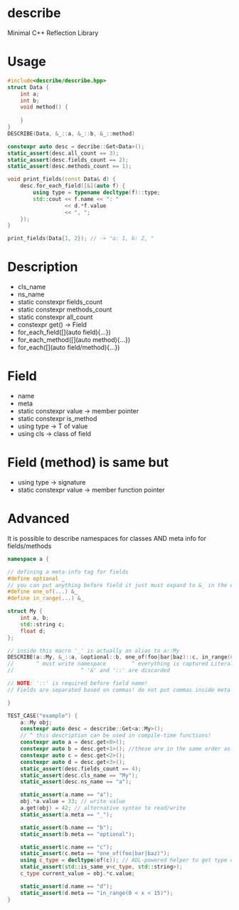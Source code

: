 # describe
Minimal C++ Reflection Library

# Usage

```cpp
#include<describe/describe.hpp>
struct Data {   
    int a;
    int b;
    void method() {
    
    }
}
DESCRIBE(Data, &_::a, &_::b, &_::method)

constexpr auto desc = decribe::Get<Data>();
static_assert(desc.all_count == 3);
static_assert(desc.fields_count == 2);
static_assert(desc.methods_count == 1);

void print_fields(const Data& d) {  
    desc.for_each_field([&](auto f) {   
        using type = typename decltype(f)::type;
        std::cout << f.name << ": " 
                  << d.*f.value
                  << ", ";
    });
}

print_fields(Data{1, 2}); // -> "a: 1, b: 2, "

```

# Description
* cls_name
* ns_name
* static constexpr fields_count
* static constexpr methods_count
* static constexpr all_count
* constexpr get<idx>() -> Field
* for_each_field([](auto field){...})
* for_each_method([](auto method){...})
* for_each([](auto field/method){...})

# Field
* name
* meta
* static constexpr value -> member pointer
* static constexpr is_method
* using type -> T of value
* using cls -> class of field

# Field (method) is same but
* using type -> signature
* static constexpr value -> member function pointer

# Advanced

It is possible to describe namespaces for classes AND meta info for fields/methods

```cpp
namespace a {

// defining a meta-info tag for fields
#define optional _
// you can put anything before field it just must expand to &_ in the end
#define one_of(...) &_
#define in_range(...) &_

struct My {
    int a, b;
    std::string c;
    float d;
};

// inside this macro '_' is actually an alias to a::My
DESCRIBE(a::My, &_::a, &optional::b, one_of(foo|bar|baz)::c, in_range(0 < x < 15)::d)
//       ^ must write namespace        ^ everything is captured Literally (without macro expansion)
//                     ^ '&' and '::' are discarded

// NOTE: '::' is required before field name!
// Fields are separated based on commas! do not put commas inside meta data!

}

TEST_CASE("example") {
    a::My obj;
    constexpr auto desc = describe::Get<a::My>();
    // ^ this description can be used in compile-time functions!
    constexpr auto a = desc.get<0>();
    constexpr auto b = desc.get<1>(); //these are in the same order as in DESCRIBE()
    constexpr auto c = desc.get<2>();
    constexpr auto d = desc.get<3>();
    static_assert(desc.fields_count == 4);
    static_assert(desc.cls_name == "My");
    static_assert(desc.ns_name == "a");

    static_assert(a.name == "a");
    obj.*a.value = 33; // write value
    a.get(obj) = 42; // alternative syntax to read/write
    static_assert(a.meta == "_");

    static_assert(b.name == "b");
    static_assert(b.meta == "optional");

    static_assert(c.name == "c");
    static_assert(c.meta == "one_of(foo|bar|baz)");
    using c_type = decltype(of(c)); // ADL-powered helper to get type of field;
    static_assert(std::is_same_v<c_type, std::string>);
    c_type current_value = obj.*c.value;

    static_assert(d.name == "d");
    static_assert(d.meta == "in_range(0 < x < 15)");
}
```
